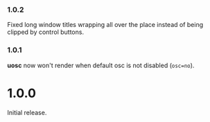 ### 1.0.2

Fixed long window titles wrapping all over the place instead of being clipped by control buttons.

### 1.0.1

**uosc** now won't render when default osc is not disabled (`osc=no`).

# 1.0.0

Initial release.